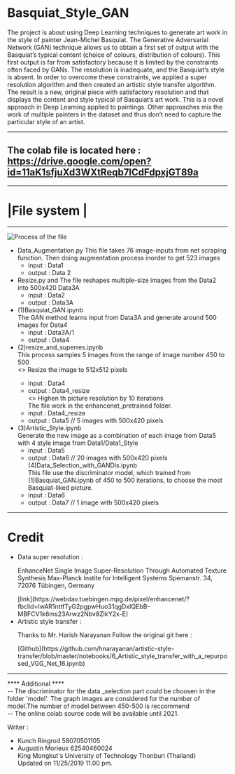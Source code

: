 
# Basquiat_Style_GAN
   The project is about using Deep Learning techniques to generate art work in the style of painter Jean-Michel Basquiat. The Generative Adversarial Network (GAN) technique allows us to obtain a first set of output with the Basquiat’s typical content (choice of colours, distribution of colours). This first output is far from satisfactory because it is limited by the constraints often faced by GANs. The resolution is inadequate, and the Basquiat’s style is absent. In order to overcome these constraints, we applied a super resolution algorithm and then created an artistic style transfer algorithm. The result is a new, original piece with satisfactory resolution and that displays the content and style typical of Basquiat’s art work. This is a novel approach in Deep Learning applied to paintings. Other approaches mix the work of multiple painters in the dataset and thus don’t need to capture the particular style of an artist. 

----------------------------------------------------------
The colab file is located here : <br /> https://drive.google.com/open?id=11aK1sfjuXd3WXtReqb7ICdFdpxjGT89a
----------------------------------------------------------
--------------
# |File system |
--------------
![Process of the file](https://drive.google.com/open?id=1SjOn_FdTU6NbAYvWyJ9wxsW6ij1yOc17)
- Data_Augmentation.py 
This file takes 76 image-inputs from net scraping function. Then doing augmentation process inorder to get 523 images<br />
	- input : Data1<br />
	- output : Data 2<br />
- Resize.py and 
The file reshapes multiple-size images from the Data2 into 500x420 Data3A<br />
	- input : Data2<br />
	- output : Data3A<br />
- (1)Basquiat_GAN.ipynb<br />
The GAN method learns input from Data3A and generate around 500 images for Data4<br />
	- input : Data3A/1<br />
	- output : Data4<br />
- (2)resize_and_superres.ipynb<br />
This process samples 5 images from the range of image number 450 to 500<br />
	<<resize part >> Resize the image to 512x512 pixels<br />
	- input : Data4<br />
	- output : Data4_resize<br />
	<<super resolution part >> Highen th picture resolution by 10 iterations<br />
	The file work in the enhancenet_pretrained folder.<br />
	- input : Data4_resize<br />
	- output : Data5 // 5 images with 500x420 pixels<br />
- (3)Artistic_Style.ipynb<br />
	Generate the new image as a combination of each image from Data5 with 4 style image from Data1/Data1_Style<br />
	- input : Data5<br />
	- output : Data6 // 20 images with 500x420 pixels <br />
(4)Data_Selection_with_GANDis.ipynb<br />
	This file use the discriminator model, which trained from (1)Basquiat_GAN.ipynb of 450 to 500 iterations, to choose the most Basquiat-liked picture.<br />
	- input : Data6<br />
	- output : Data7 // 1 image with 500x420 pixels<br />
----------------------------------------------------------
# Credit 

- Data super resolution : 
	<p>EnhanceNet
	Single Image Super-Resolution
	Through Automated Texture Synthesis
		Max-Planck Instite for Intelligent Systems
		Spemanstr. 34, 72076 Tübingen, Germany   </p>
	[link](https://webdav.tuebingen.mpg.de/pixel/enhancenet/?fbclid=IwAR1nttfTyG2pgpwHuo31qgDxIQEbB-MBFCV1k6ms23Arwz2Nbv8ZikY2x-E)
- Artistic style transfer :
	<p>Thanks to Mr. Harish Narayanan
	Follow the original git here :  </p> [Github](https://github.com/hnarayanan/artistic-style-transfer/blob/master/notebooks/6_Artistic_style_transfer_with_a_repurposed_VGG_Net_16.ipynb)  

---------------------------------------------------------
**** Additional ****<br />
-- The discriminator for the data _selection part could be choosen in the folder 'model'. The graph images are considered for the number of model.The number of model between 450-500 is reccommend<br />
-- The online colab source code  will be available until 2021. <br />

Writer : 
- Kunch Ringrod 58070501105
- Augustin Morieux 62540460024 <br />
King Mongkut's University of Technology Thonburi (Thailand) <br />
Updated on 11/25/2019 11.00 pm.
 
